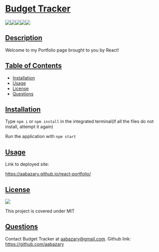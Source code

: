 # <ins>Budget Tracker</ins>
![](https://img.shields.io/badge/HTML5-E34F26?style=for-the-badge&logo=html5&logoColor=white)![](https://img.shields.io/badge/Tailwind_CSS-38B2AC?style=for-the-badge&logo=tailwind-css&logoColor=white)![](https://img.shields.io/badge/JavaScript-323330?style=for-the-badge&logo=javascript&logoColor=F7DF1E)![](https://img.shields.io/badge/Node.js-43853D?style=for-the-badge&logo=node.js&logoColor=white)![](https://img.shields.io/badge/React-20232A?style=for-the-badge&logo=react&logoColor=61DAFB)
## <ins>Description</ins>
Welcome to my Portfolio page brought to you by React!
## <ins>Table of Contents</ins>
- [Installation](#installation)
- [Usage](#usage)
- [License](#license)
- [Questions](#questions)

## <ins>Installation</ins>

Type `npm i` or `npm install` in the integrated terminal(if all the files do not install, attempt it again)

Run the application with `npm start`

## <ins>Usage</ins>

Link to deployed site:

https://aabazary.github.io/react-portfolio/

## <ins>License</ins>
![](https://img.shields.io/badge/License-MIT%20-blue?style=flat-square)

This project is covered under MIT

## <ins>Questions</ins>
Contact Budget Tracker at aabazary@gmail.com. Github link: https://github.com/aabazary